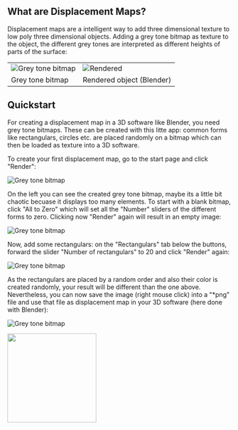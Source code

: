 ## What are Displacement Maps?

Displacement maps are a intelligent way to add three dimensional texture to low poly three dimensional objects. Adding a grey tone bitmap as texture to the object, the different grey tones are interpreted as different heights of parts of the surface:

|     |  |
| -------- | ------- |
| ![Grey tone bitmap](app/static/rectangulars.png) | ![Rendered](/app/static/rectangulars_rendered.png)|
| Grey tone bitmap | Rendered object (Blender)     |

## Quickstart

For creating a displacement map in a 3D software like Blender, you need grey tone bitmaps. These can be created with this litte app: common forms like rectangulars, circles etc. are placed randomly on a bitmap which can then be loaded as texture into a 3D software.

To create your first displacement map, go to the start page and click "Render":

![Grey tone bitmap](app/static/screenshots/sc1.png)

On the left you can see the created grey tone bitmap, maybe its a little bit chaotic becuase it displays too many elements. To start with a blank bitmap, click "All to Zero" which will set all the "Number" sliders of the different forms to zero. Clicking now "Render" again will result in an empty image:

![Grey tone bitmap](app/static/screenshots/sc2.png)

Now, add some rectangulars: on the "Rectangulars" tab below the buttons, forward the slider "Number of rectangulars" to 20 and click "Render" again:

![Grey tone bitmap](app/static/screenshots/sc3.png)

As the rectangulars are placed by a random order and also their color is created randomly, your result will be different than the one above. Nevertheless, you can now save the image (right mouse click) into a "*png" file and use that file as displacement map in your 3D software (here done with Blender):

![Grey tone bitmap](app/static/screenshots/example_rectangulars_rendered.png)

<img src="app/static/screenshots/example_rectangulars_rendered.png" width=200 />